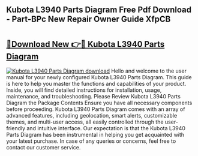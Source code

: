 ## Kubota L3940 Parts Diagram Free Pdf Download - Part-BPc New Repair Owner Guide XfpCB

# <h2><a href="http://dfpizct.blite.top/?on=Kubota+L3940+Parts+Diagram">🔗Download New 👉🔴 Kubota L3940 Parts Diagram</a></h2>

[![Kubota L3940 Parts Diagram download](https://i.imgur.com/lujVjoI.png)](http://dfpizct.blite.top/?on=Kubota+L3940+Parts+Diagram)
Hello and welcome to the user manual for your newly configured Kubota L3940 Parts Diagram. This guide is here to help you master the functions and capabilities of your product. Inside, you will find detailed instructions for installation, usage, maintenance, and troubleshooting. Please Review Kubota L3940 Parts Diagram the Package Contents Ensure you have all necessary components before proceeding. Kubota L3940 Parts Diagram comes with an array of advanced features, including geolocation, smart alerts, customizable themes, and multi-user access, all easily controlled through the user-friendly and intuitive interface. Our expectation is that the Kubota L3940 Parts Diagram has been instrumental in helping you get acquainted with your latest purchase. In case of any queries or concerns, feel free to contact our customer service.
